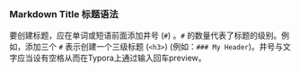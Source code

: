### Markdown Title 标题语法



要创建标题，应在单词或短语前面添加井号 (`#`) 。`#` 的数量代表了标题的级别。例如，添加三个 `#` 表示创建一个三级标题 (`<h3>`) (例如：`### My Header`)。井号与文字应当设有空格从而在Typora上通过输入回车preview。


